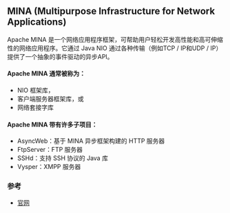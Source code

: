 MINA (Multipurpose Infrastructure for Network Applications)
------------------------------------------------------------------------------------------------
Apache MINA 是一个网络应用程序框架，可帮助用户轻松开发高性能和高可伸缩性的网络应用程序。它通过 Java NIO 通过各种传输（例如TCP / IP和UDP / IP）提供了一个抽象的事件驱动的异步API。

#### Apache MINA 通常被称为：
- NIO 框架库，
- 客户端服务器框架库，或
- 网络套接字库

####  Apache MINA 带有许多子项目：
- AsyncWeb：基于 MINA 异步框架构建的 HTTP 服务器
- FtpServer：FTP 服务器
- SSHd：支持 SSH 协议的 Java 库
- Vysper：XMPP 服务器


### 参考
- [官网](http://mina.apache.org)
